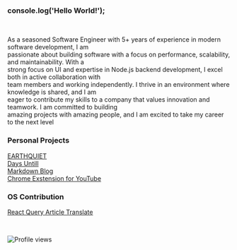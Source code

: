 
<!-- **garbalau-github/garbalau-github** is a ✨ _special_ ✨ repository because its `README.md` (this file) appears on your GitHub profile. -->


### console.log('Hello World!');

<br />

As a seasoned Software Engineer with 5+ years of experience in modern software development, I am <br>
passionate about building software with a focus on performance, scalability, and maintainability. With a <br>
strong focus on UI and expertise in Node.js backend development, I excel both in active collaboration with <br>
team members and working independently. I thrive in an environment where knowledge is shared, and I am <br>
eager to contribute my skills to a company that values innovation and teamwork. I am committed to building <br>
amazing projects with amazing people, and I am excited to take my career to the next level


### Personal Projects

[EARTHQUIET](https://www.earthquiet.com/) <br>
[Days Untill](https://garbalau-github.github.io/days-until.github.io/) <br>
[Markdown Blog](https://garbalau-blog.vercel.app/blog) <br>
[Chrome Exstension for YouTube](https://github.com/garbalau-github/youtube-bookmarks) <br>


### OS Contribution

[React Query Article Translate](https://github.com/TkDodo/blog/pull/183)

<br />

![Profile views](https://komarev.com/ghpvc/?username=garbalau-github&color=green)
